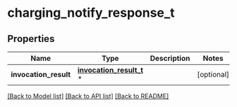 # charging_notify_response_t

## Properties
Name | Type | Description | Notes
------------ | ------------- | ------------- | -------------
**invocation_result** | [**invocation_result_t**](invocation_result.md) \* |  | [optional] 

[[Back to Model list]](../README.md#documentation-for-models) [[Back to API list]](../README.md#documentation-for-api-endpoints) [[Back to README]](../README.md)


